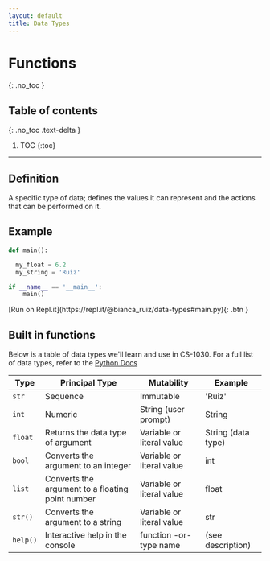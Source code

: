 ```yaml
---
layout: default
title: Data Types
---
```

# Functions
{: .no_toc }
## Table of contents
{: .no_toc .text-delta }

1. TOC
{:toc}

---

## Definition
A specific type of data; defines the values it can represent and the actions that can be performed on it.


## Example

<div class="code-example" markdown="1">

```Python
def main():

  my_float = 6.2
  my_string = 'Ruiz'

if __name__ == '__main__':
    main()
```

</div>
[Run on Repl.it](https://repl.it/@bianca_ruiz/data-types#main.py){: .btn }



## Built in functions
Below is a table of data types we'll learn and use in CS-1030. For a full list of data types, refer to the [Python Docs](https://docs.python.org/3/library/stdtypes.html)

| Type 	| Principal Type 	| Mutability 	| Example  |
|-	|-	|-	|- |
| ```str``` 	| Sequence 	| Immutable 	| 'Ruiz' |
| ```int``` 	| Numeric 	| String (user prompt)	| String |
| ```float``` 	| Returns the data type of argument 	| Variable or literal value	| String (data type) |
| ```bool``` 	| Converts the argument to an integer 	| Variable or literal value	| int |
| ```list``` 	| Converts the argument to a floating point number 	| Variable or literal value	| float |
| ```str()``` 	| Converts the argument to a string 	| Variable or literal value	| str |
| ```help()``` 	| Interactive help in the console 	| function -or- type name	| (see description) |

